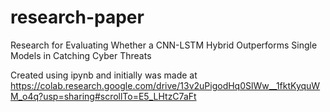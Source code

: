 # research-paper
Research for Evaluating Whether a CNN-LSTM Hybrid Outperforms Single Models in Catching Cyber Threats

Created using ipynb and initially was made at https://colab.research.google.com/drive/13v2uPigodHq0SlWw__1fktKyquWM_o4q?usp=sharing#scrollTo=E5_LHtzC7aFt
